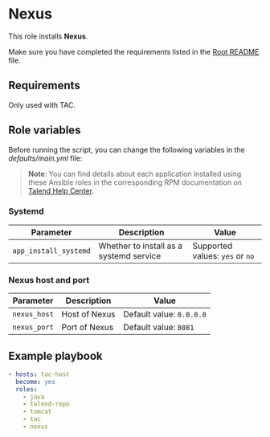 # Nexus

This role installs **Nexus**.

Make sure you have completed the requirements listed in the [Root README](../../../README.md) file.

## Requirements

Only used with TAC.

## Role variables

Before running the script, you can change the following variables in the *defaults/main.yml* file:

> **Note**: You can find details about each application installed using these Ansible roles in the corresponding RPM documentation on [Talend Help Center](https://help.talend.com/search/all?query=rpm&content-lang=en-US).

### Systemd

| Parameter             | Description                             | Value                           |
| --------------------- | --------------------------------------- | ------------------------------- |
| `app_install_systemd` | Whether to install as a systemd service | Supported values: `yes` or `no` |

### Nexus host and port

| Parameter    | Description   | Value                    |
| ------------ | ------------- | ------------------------ |
| `nexus_host` | Host of Nexus | Default value: `0.0.0.0` |
| `nexus_port` | Port of Nexus | Default value: `8081`    |

## Example playbook

```yaml
- hosts: tac-host
  become: yes
  roles:
    - java
    - talend-repo
    - tomcat
    - tac
    - nexus
```
